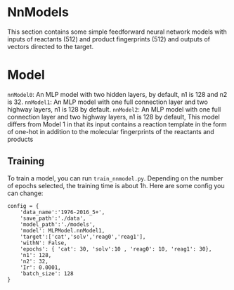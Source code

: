 # NnModels
This section contains some simple feedforward neural network models with inputs of reactants (512) and product fingerprints (512) and outputs of vectors directed to the target.

# Model
```nnModel0```: An MLP model with two hidden layers, by default, n1 is 128 and n2 is 32. <pr>
```nnModel1```: An MLP model with one full connection layer and two highway layers, n1 is 128 by default.<pr>
```nnModel2```: An MLP model with one full connection layer and two highway layers, n1 is 128 by default, This model differs from Model 1 in that its input contains a reaction template in the form of one-hot in addition to the molecular fingerprints of the reactants and products<pr>

## Training 
To train a model, you can run ```train_nnmodel.py```. Depending on the number of epochs selected, the training time is about 1h. Here are some config you can change: <pr>
```
config = {
    'data_name':'1976-2016_5+',
    'save_path':'./data',
    'model_path':'./models',
    'model': MLPModel.nnModel1,
    'target':['cat','solv','reag0','reag1'],
    'withN': False,
    'epochs': { 'cat': 30, 'solv':10 , 'reag0': 10, 'reag1': 30},
    'n1': 128,
    'n2': 32,
    'Ir': 0.0001,
    'batch_size': 128
}
```
